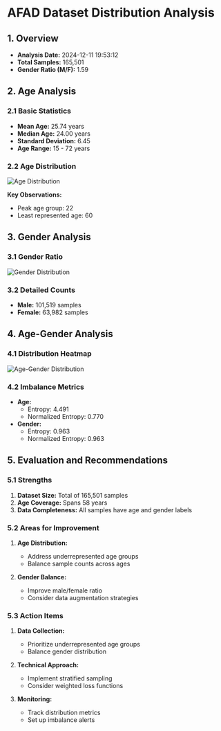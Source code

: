 # AFAD Dataset Distribution Analysis
    
## 1. Overview
- **Analysis Date:** 2024-12-11 19:53:12
- **Total Samples:** 165,501
- **Gender Ratio (M/F):** 1.59

## 2. Age Analysis
### 2.1 Basic Statistics
- **Mean Age:** 25.74 years
- **Median Age:** 24.00 years
- **Standard Deviation:** 6.45
- **Age Range:** 15 - 72 years

### 2.2 Age Distribution
![Age Distribution](plots/age_distribution_detailed.png)

**Key Observations:**
- Peak age group: 22
- Least represented age: 60

## 3. Gender Analysis
### 3.1 Gender Ratio
![Gender Distribution](plots/gender_distribution_detailed.png)

### 3.2 Detailed Counts
- **Male:** 101,519 samples
- **Female:** 63,982 samples

## 4. Age-Gender Analysis
### 4.1 Distribution Heatmap
![Age-Gender Distribution](plots/age_gender_distribution_detailed.png)

### 4.2 Imbalance Metrics
- **Age:**
  - Entropy: 4.491
  - Normalized Entropy: 0.770
- **Gender:**
  - Entropy: 0.963
  - Normalized Entropy: 0.963

## 5. Evaluation and Recommendations

### 5.1 Strengths
1. **Dataset Size:** Total of 165,501 samples
2. **Age Coverage:** Spans 58 years
3. **Data Completeness:** All samples have age and gender labels

### 5.2 Areas for Improvement
1. **Age Distribution:**
   - Address underrepresented age groups
   - Balance sample counts across ages

2. **Gender Balance:**
   - Improve male/female ratio
   - Consider data augmentation strategies

### 5.3 Action Items
1. **Data Collection:**
   - Prioritize underrepresented age groups
   - Balance gender distribution

2. **Technical Approach:**
   - Implement stratified sampling
   - Consider weighted loss functions

3. **Monitoring:**
   - Track distribution metrics
   - Set up imbalance alerts
